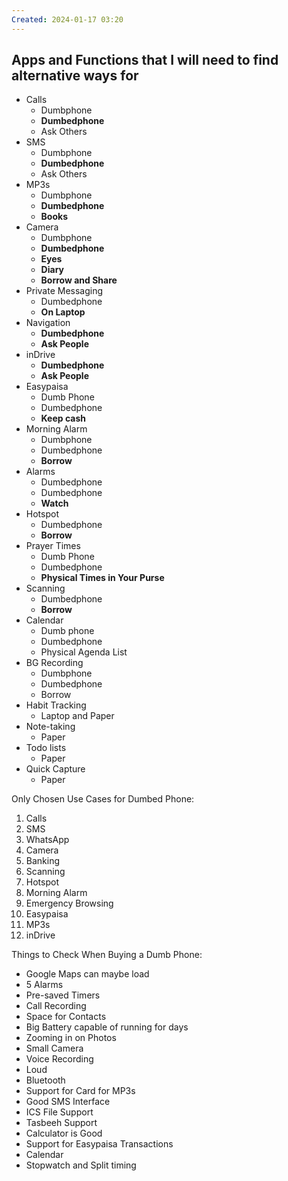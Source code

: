 ```yaml
---
Created: 2024-01-17 03:20
---
```

## Apps and Functions that I will need to find alternative ways for
- Calls
	- Dumbphone
	- **Dumbedphone**
	- Ask Others
- SMS
	- Dumbphone
	- **Dumbedphone**
	- Ask Others
- MP3s
	- Dumbphone
	- **Dumbedphone**
	- **Books**
- Camera
	- Dumbphone
	- **Dumbedphone**
	- **Eyes**
	- **Diary**
	- **Borrow and Share**
- Private Messaging
	- Dumbedphone
	- **On Laptop**
- Navigation
	- **Dumbedphone**
	- **Ask People**
- inDrive
	- **Dumbedphone**
	- **Ask People**
- Easypaisa
	- Dumb Phone
	- Dumbedphone
	- **Keep cash**
- Morning Alarm
	- Dumbphone
	- Dumbedphone
	- **Borrow**
- Alarms
	- Dumbedphone
	- Dumbedphone
	- **Watch**
- Hotspot
	- Dumbedphone
	- **Borrow**
- Prayer Times
	- Dumb Phone
	- Dumbedphone
	- **Physical Times in Your Purse**
- Scanning
	- Dumbedphone
	- **Borrow**
- Calendar
	- Dumb phone
	- Dumbedphone
	- Physical Agenda List
- BG Recording
	- Dumbphone
	- Dumbedphone
	- Borrow
- Habit Tracking
	- Laptop and Paper
- Note-taking
	- Paper
- Todo lists
	- Paper
- Quick Capture
	- Paper

Only Chosen Use Cases for Dumbed Phone:
1. Calls
2. SMS
3. WhatsApp
4. Camera
5. Banking
6. Scanning
7. Hotspot
8. Morning Alarm
9. Emergency Browsing
10. Easypaisa
11. MP3s
12. inDrive


Things to Check When Buying a Dumb Phone:
- Google Maps can maybe load
- 5 Alarms
- Pre-saved Timers
- Call Recording
- Space for Contacts
- Big Battery capable of running for days
- Zooming in on Photos
- Small Camera
- Voice Recording
- Loud
- Bluetooth
- Support for Card for MP3s
- Good SMS Interface
- ICS File Support
- Tasbeeh Support
- Calculator is Good
- Support for Easypaisa Transactions
- Calendar
- Stopwatch and Split timing
